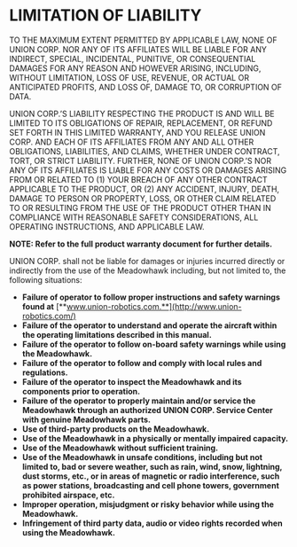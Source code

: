 # LIMITATION OF LIABILITY



TO THE MAXIMUM EXTENT PERMITTED BY APPLICABLE LAW, NONE OF UNION CORP. NOR ANY OF ITS AFFILIATES WILL BE LIABLE FOR ANY INDIRECT, SPECIAL, INCIDENTAL, PUNITIVE, OR CONSEQUENTIAL DAMAGES FOR ANY REASON AND HOWEVER ARISING, INCLUDING, WITHOUT LIMITATION, LOSS OF USE, REVENUE, OR ACTUAL OR ANTICIPATED PROFITS, AND LOSS OF, DAMAGE TO, OR CORRUPTION OF DATA.

UNION CORP.’S LIABILITY RESPECTING THE PRODUCT IS AND WILL BE LIMITED TO ITS OBLIGATIONS OF REPAIR, REPLACEMENT, OR REFUND SET FORTH IN THIS LIMITED WARRANTY, AND YOU RELEASE UNION CORP. AND EACH OF ITS AFFILIATES FROM ANY AND ALL OTHER OBLIGATIONS, LIABILITIES, AND CLAIMS, WHETHER UNDER CONTRACT, TORT, OR STRICT LIABILITY.  FURTHER, NONE OF UNION CORP.’S NOR ANY OF ITS AFFILIATES IS LIABLE FOR ANY COSTS OR DAMAGES ARISING FROM OR RELATED TO (1) YOUR BREACH OF ANY OTHER CONTRACT APPLICABLE TO THE PRODUCT, OR (2) ANY ACCIDENT, INJURY, DEATH, DAMAGE TO PERSON OR PROPERTY, LOSS, OR OTHER CLAIM RELATED TO OR RESULTING FROM THE USE OF THE PRODUCT OTHER THAN IN COMPLIANCE WITH REASONABLE SAFETY CONSIDERATIONS, ALL OPERATING INSTRUCTIONS, AND APPLICABLE LAW.

**NOTE: Refer to the full product warranty document for further details.**

UNION CORP. shall not be liable for damages or injuries incurred directly or indirectly from the use of the Meadowhawk including, but not limited to, the following situations:

* **Failure of operator to follow proper instructions and safety warnings found at** [**www.union-robotics.com.**](http://www.union-robotics.com/)
* **Failure of the operator to understand and operate the aircraft within the operating limitations described in this manual.**
* **Failure of the operator to follow on-board safety warnings while using the Meadowhawk.**
* **Failure of the operator to follow and comply with local rules and regulations.**
* **Failure of the operator to inspect the Meadowhawk and its components prior to operation.**
* **Failure of the operator to properly maintain and/or service the Meadowhawk through an authorized UNION CORP. Service Center with genuine Meadowhawk parts.**
* **Use of third-party products on the Meadowhawk.**
* **Use of the Meadowhawk in a physically or mentally impaired capacity.**
* **Use of the Meadowhawk without sufficient training.**
* **Use of the Meadowhawk in unsafe conditions, including but not limited to, bad or severe weather, such as rain, wind, snow, lightning, dust storms, etc., or in areas of magnetic or radio interference, such as power stations, broadcasting and cell phone towers, government prohibited airspace, etc.**
* **Improper operation, misjudgment or risky behavior while using the Meadowhawk.**
* **Infringement of third party data, audio or video rights recorded when using the Meadowhawk.**

